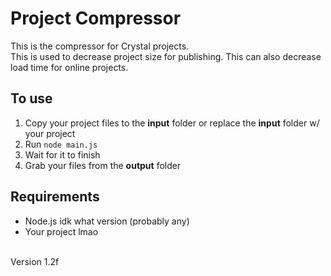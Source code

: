 # Project Compressor

This is the compressor for Crystal projects.<br>
This is used to decrease project size for publishing. This can also decrease load time for online projects.

## To use
1. Copy your project files to the **input** folder or replace the **input** folder w/ your project
2. Run `node main.js`
3. Wait for it to finish
4. Grab your files from the **output** folder

## Requirements
- Node.js idk what version (probably any)
- Your project lmao

<br>
Version 1.2f